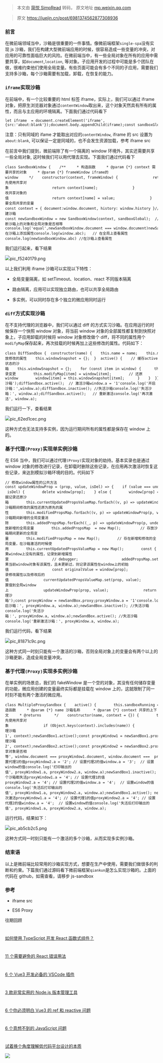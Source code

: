 > 本文由 [简悦 SimpRead](http://ksria.com/simpread/) 转码， 原文地址 [mp.weixin.qq.com](https://mp.weixin.qq.com/s/3vfKsxdOC_yJdMT1qi8GnQ)

> 原文 https://juejin.cn/post/6981374562877308936

### 前言

在微前端领域当中，沙箱是很重要的一件事情。像微前端框架`single-spa`没有实现 js 沙箱，我们在构建大型微前端应用的时候，很容易造成一些变量的冲突，对应用的可靠性面临巨大的风险。在微前端当中，有一些全局对象在所有的应用中需要共享，如`document`,`location`, 等对象。子应用开发的过程中可能是多个团队在做，很难约束他们使用全局变量。有些页面可能会有多个不同的子应用，需要我们支持多沙箱，每个沙箱需要有加载，卸载，在恢复的能力。

### `iframe`实现沙箱

在前端中，有一个比较重要的 html 标签 iframe，实际上，我们可以通过 iframe 对象，把原生浏览器对象通过`contentWindow`取出来，这个对象天然具有所有的属性，而且与主应用的环境隔离。下面我们通过代码看下

```
let iframe  = document.createElement('iframe',{src:'about:blank'});document.body.appendChild(iframe);const sandboxGlobal = iframe.contentWindow;
```

注意：只有同域的 ifame 才能取出对应的`contentWindow`, iframe 的 src 设置为`about:blank`, 可以保证一定是同域的，也不会发生资源加载，参考 iframe src

在前言中我们提到，微前端除了有一个隔离的 window 环境外，其实还需要共享一些全局对象, 这时候我们可以用代理去实现。下面我们通过代码看下

```
class SandboxWindow {    /**     * 构造函数     * @param {*} context 需要共享的对象     * @param {*} frameWindow iframe的window     */    constructor(context, frameWindow) {                return new Proxy(frameWindow, {            get(target, name) {                if (name in context) { // 优先使用共享对象                    return context[name];                }                return target[name];            },            set(target, name, value) {                if (name in context) { // 修改共享对象的值                    return context[name] = value;                }                target[name] = value;            }        })    }}// 需要全局共享的变量const context = { document:window.document, history: window.history }// 创建沙箱const newSandboxWindow = new SandboxWindow(context, sandboxGlobal);  // 判断沙箱上的对象和全局对象是否相等console.log('equal',newSandboxWindow.document === window.document)newSandboxWindow.abc = '1'; //在沙箱上添加属性console.log(window.abc);   // 在全局上查看属性console.log(newSandboxWindow.abc) //在沙箱上查看属性
```

我们运行起来，看下结果

![](https://mmbiz.qpic.cn/mmbiz_png/dm4opUyMicZfEvLYdv1QeZYrkluD2g1n2wa91UeU85TOKLDynt7T63AXicUvACRtnbVHk7Mht3naibEAJW5whE4Zw/640?wx_fmt=png)pic_f5240179.png

以上我们利用 iframe 沙箱可以实现以下特性：

*   全局变量隔离，如 setTimeout、location、react 不同版本隔离
    
*   路由隔离，应用可以实现独立路由，也可以共享全局路由
    
*   多实例，可以同时存在多个独立的微应用同时运行
    

### `diff`方式实现沙箱

在不支持代理的浏览器中，我们可以通过 diff 的方式实习沙箱。在应用运行的时候保存一个快照 window 对象，将当前 window 对象的全部属性都复制到快照对象上，子应用卸载的时候将 window 对象修改做个 diff，将不同的属性用个`modifyMap`保存起来，再次挂载的时候再加上这些修改的属性。代码如下：

```
class DiffSandbox {  constructor(name) {    this.name = name;    this.modifyMap = {}; // 存放修改的属性    this.windowSnapshot = {};  }  active() {    // 缓存active状态的沙箱    this.windowSnapshot = {};    for (const item in window) {      this.windowSnapshot[item] = window[item];    }    Object.keys(this.modifyMap).forEach(p => {      window[p] = this.modifyMap[p];    })  }  inactive() {    for (const item in window) {      if (this.windowSnapshot[item] !== window[item]) {        // 记录变更        this.modifyMap[item] = window[item];        // 还原window        window[item] = this.windowSnapshot[item];      }    }  }}const diffSandbox = new DiffSandbox('diff沙箱');diffSandbox.active();  // 激活沙箱window.a = '1'console.log('开启沙箱：',window.a);diffSandbox.inactive(); //失活沙箱console.log('失活沙箱：', window.a);diffSandbox.active();   // 重新激活console.log('再次激活', window.a);
```

我们运行一下，查看结果

![](https://mmbiz.qpic.cn/mmbiz_png/dm4opUyMicZfEvLYdv1QeZYrkluD2g1n27LQAibTnicaEba8iciaQLiaHw6k73H7WJMc1ZcLoT9Y2EUaxL9gUVFcSCHQ/640?wx_fmt=png)pic_62ed1cec.png

这种方式也无法支持多实例，因为运行期间所有的属性都是保存在 window 上的。

### 基于代理`(Proxy)`实现单实例沙箱

在 ES6 当中，我们可以通过代理`(Proxy)`实现对象的劫持。基本实录也是通过 window 对象的修改进行记录，在卸载时删除这些记录，在应用再次激活时恢复这些记录，来达到模拟沙箱环境的目的。代码如下

```
// 修改window属性的公共方法const updateWindowProp = (prop, value, isDel) => {    if (value === undefined || isDel) {        delete window[prop];    } else {        window[prop] = value;    }}class ProxySandbox {    active() {        // 根据记录还原沙箱        this.currentUpdatedPropsValueMap.forEach((v, p) => updateWindowProp(p, v));    }    inactive() {        // 1 将沙箱期间修改的属性还原为原先的属性        this.modifiedPropsMap.forEach((v, p) => updateWindowProp(p, v));        // 2 将沙箱期间新增的全局变量消除        this.addedPropsMap.forEach((_, p) => updateWindowProp(p, undefined, true));    }    constructor(name) {        this.name = name;        this.proxy = null;        // 存放新增的全局变量        this.addedPropsMap  = new Map();         // 存放沙箱期间更新的全局变量        this.modifiedPropsMap = new Map();        // 存在新增和修改的全局变量，在沙箱激活的时候使用        this.currentUpdatedPropsValueMap = new Map();        const { addedPropsMap, currentUpdatedPropsValueMap, modifiedPropsMap } = this;        const fakeWindow = Object.create(null);        const proxy = new Proxy(fakeWindow, {            set(target, prop, value) {                if (!window.hasOwnProperty(prop)) {                    // 如果window上没有的属性，记录到新增属性里                    // debugger;                    addedPropsMap.set(prop, value);                } else if (!modifiedPropsMap.has(prop)) {                    // 如果当前window对象有该属性，且未更新过，则记录该属性在window上的初始值                    const originalValue = window[prop];                    modifiedPropsMap.set(prop, originalValue);                }                // 记录修改属性以及修改后的值                currentUpdatedPropsValueMap.set(prop, value);                // 设置值到全局window上                updateWindowProp(prop, value);                return true;            },            get(target, prop) {                return window[prop];            },        });        this.proxy = proxy;    }}const newSandBox = new ProxySandbox('代理沙箱');const proxyWindow = newSandBox.proxy;proxyWindow.a = '1'console.log('开启沙箱：', proxyWindow.a, window.a);newSandBox.inactive(); //失活沙箱console.log('失活沙箱：', proxyWindow.a, window.a);newSandBox.active(); //失活沙箱console.log('重新激活沙箱：', proxyWindow.a, window.a);
```

我们运行代码，看下结果

![](https://mmbiz.qpic.cn/mmbiz_png/dm4opUyMicZfEvLYdv1QeZYrkluD2g1n2gsCMCT8RKbiaKVR46KHF7pW8LjgQfG9LkJtyL3x5fia5q1qeq8n6UI7A/640?wx_fmt=png)pic_81871c9c.png

这种方式同一时刻只能有一个激活的沙箱，否则全局对象上的变量会有两个以上的沙箱更新，造成全局变量冲突。

### 基于代理`(Proxy)`实现多实例沙箱

在单实例的场景总，我们的 fakeWindow 是一个空的对象，其没有任何储存变量的功能，微应用创建的变量最终实际都是挂载在 window 上的，这就限制了同一时刻不能有两个激活的微应用。

```
class MultipleProxySandbox {    active() {        this.sandboxRunning = true;    }    inactive() {        this.sandboxRunning = false;    }    /**     * 构造函数     * @param {*} name 沙箱名称      * @param {*} context 共享的上下文     * @returns      */    constructor(name, context = {}) {        this.name = name;        this.proxy = null;        const fakeWindow = Object.create({});        const proxy = new Proxy(fakeWindow, {            set: (target, name, value) => {                if (this.sandboxRunning) {                    if (Object.keys(context).includes(name)) {                        context[name] = value;                    }                    target[name] = value;                }            },            get: (target, name) => {                // 优先使用共享对象                if (Object.keys(context).includes(name)) {                    return context[name];                }                return target[name];            }        })        this.proxy = proxy;    }}const context = { document: window.document };const newSandBox1 = new MultipleProxySandbox('代理沙箱1', context);newSandBox1.active();const proxyWindow1 = newSandBox1.proxy;const newSandBox2 = new MultipleProxySandbox('代理沙箱2', context);newSandBox2.active();const proxyWindow2 = newSandBox2.proxy;console.log('共享对象是否相等', window.document === proxyWindow1.document, window.document ===  proxyWindow2.document);proxyWindow1.a = '1'; // 设置代理1的值proxyWindow2.a = '2'; // 设置代理2的值window.a = '3';  // 设置window的值console.log('打印输出的值', proxyWindow1.a, proxyWindow2.a, window.a);newSandBox1.inactive(); newSandBox2.inactive(); // 两个沙箱都失活proxyWindow1.a = '4'; // 设置代理1的值proxyWindow2.a = '4'; // 设置代理2的值window.a = '4';  // 设置window的值console.log('失活后打印输出的值', proxyWindow1.a, proxyWindow2.a, window.a);newSandBox1.active(); newSandBox2.active(); // 再次激活proxyWindow1.a = '4'; // 设置代理1的值proxyWindow2.a = '4'; // 设置代理2的值window.a = '4';  // 设置window的值console.log('失活后打印输出的值', proxyWindow1.a, proxyWindow2.a, window.a);
```

运行代码，结果如下：

![](https://mmbiz.qpic.cn/mmbiz_png/dm4opUyMicZfEvLYdv1QeZYrkluD2g1n28cqroibtxNdYicicwBohZICVibceuAgPvGULwdl0K2TehvZb7wWCaicmmog/640?wx_fmt=png)pic_ab5cb2c5.png

这种方式同一时刻只能有一个激活的多个沙箱，从而实现多实例沙箱。

### 结束语

以上是微前端比较常用的沙箱实现方式，想要在生产中使用，需要我们做很多的判断和约束。下篇我们通过源码看下微前端框架`qiankun`是怎么实现沙箱的。上面的代码在 github，如需查看，请移步 js-sandbox

### 参考

*   iframe src
    
*   ES6 Proxy
    

  

往期回顾

  

#

[如何使用 TypeScript 开发 React 函数式组件？](http://mp.weixin.qq.com/s?__biz=MjM5MDc4MzgxNA==&mid=2458468369&idx=1&sn=710836a0f836c1591b4953ecf09bb9bb&chksm=b1c2603886b5e92ec64f82419d9fd8142060ee99fd48b8c3a8905ee6840f31e33d423c34c60b&scene=21#wechat_redirect)

#

[11 个需要避免的 React 错误用法](http://mp.weixin.qq.com/s?__biz=MjM5MDc4MzgxNA==&mid=2458468180&idx=1&sn=63da1eb9e4d8ba00510bf344eb408e49&chksm=b1c21f7d86b5966b160bf65b193b62c46bc47bf0b3965ff909a34d19d3dc9f16c86598792501&scene=21#wechat_redirect)

#

[6 个 Vue3 开发必备的 VSCode 插件](http://mp.weixin.qq.com/s?__biz=MjM5MDc4MzgxNA==&mid=2458467984&idx=1&sn=f9f71530f15124fe44cd22eff3170981&chksm=b1c21eb986b597af806837a37b87b1e8bc06b26b16af578deddd8bb503a768f78f5a7acdb909&scene=21#wechat_redirect)

#

[3 款非常实用的 Node.js 版本管理工具](http://mp.weixin.qq.com/s?__biz=MjM5MDc4MzgxNA==&mid=2458467880&idx=1&sn=ca7e12574d88a6b36ccfd47d9ddc7a4f&chksm=b1c21e0186b5971758792950721938b4a4efbc3024b0b01965c25a4ea73ec838767783ade6ea&scene=21#wechat_redirect)

#

[6 个你必须明白 Vue3 的 ref 和 reactive 问题](http://mp.weixin.qq.com/s?__biz=MjM5MDc4MzgxNA==&mid=2458467756&idx=1&sn=902e85685a50ba7cdc75e410e10b9718&chksm=b1c21d8586b5949326c8836132b20dc4294af449473b6db4592cbfd00788345534a07d77fa6d&scene=21#wechat_redirect)

#

[6 个意想不到的 JavaScript 问题](http://mp.weixin.qq.com/s?__biz=MjM5MDc4MzgxNA==&mid=2458467612&idx=1&sn=44ea5238a6500f44a47ea316c634bcf6&chksm=b1c21d3586b594237333a306f00353fba450514076e54ac32df7485ae358d0cefb25a6c1f329&scene=21#wechat_redirect)

#

[试着换个角度理解低代码平台设计的本质](http://mp.weixin.qq.com/s?__biz=MjM5MDc4MzgxNA==&mid=2458467471&idx=2&sn=7990678e19544372ff43b5a84f491337&chksm=b1c21ca686b595b07b097c764f9304887282d737b4dd0a2634c47b25c8f223c785a6c8714382&scene=21#wechat_redirect)

![](https://mmbiz.qpic.cn/mmbiz_gif/dy9CXeZLlCXukR16d8fyyeJ4icloLCW0cvbCvibfaBxbY22lN51mYaLeKictjOeobKmxCVfb3AwIZ3t6eKicIicTtow/640?wx_fmt=gif)